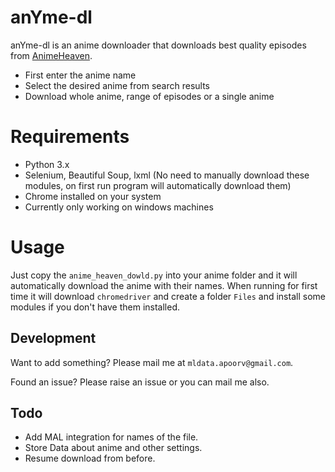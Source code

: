 # anYme-dl


anYme-dl is an anime downloader that downloads best quality episodes from [AnimeHeaven](http://animeheaven.eu/).

  - First enter the anime name
  - Select the desired anime from search results
  - Download whole anime, range of episodes or a single anime

# Requirements

  - Python 3.x
  - Selenium, Beautiful Soup, lxml (No need to manually download these modules, on first run program will automatically download them) 
  - Chrome installed on your system
  - Currently only working on windows machines

# Usage

Just copy the `anime_heaven_dowld.py` into your anime folder and it will automatically download the anime with their names. When running for first time it will download `chromedriver` and create a folder `Files` and install some modules if you don't have them installed.



## Development

Want to add something? Please mail me at `mldata.apoorv@gmail.com`.

Found an issue? Please raise an issue or you can mail me also.

## Todo

  - Add MAL integration for names of the file.
  - Store Data about anime and other settings.
  - Resume download from before.
